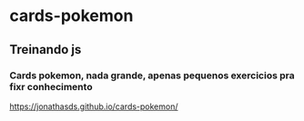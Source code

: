 # cards-pokemon
## Treinando js
### Cards pokemon, nada grande, apenas pequenos exercicios pra fixr conhecimento

https://jonathasds.github.io/cards-pokemon/
